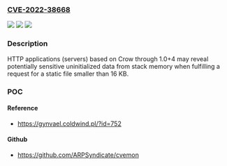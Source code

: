 ### [CVE-2022-38668](https://cve.mitre.org/cgi-bin/cvename.cgi?name=CVE-2022-38668)
![](https://img.shields.io/static/v1?label=Product&message=n%2Fa&color=blue)
![](https://img.shields.io/static/v1?label=Version&message=n%2Fa&color=blue)
![](https://img.shields.io/static/v1?label=Vulnerability&message=n%2Fa&color=brighgreen)

### Description

HTTP applications (servers) based on Crow through 1.0+4 may reveal potentially sensitive uninitialized data from stack memory when fulfilling a request for a static file smaller than 16 KB.

### POC

#### Reference
- https://gynvael.coldwind.pl/?id=752

#### Github
- https://github.com/ARPSyndicate/cvemon

